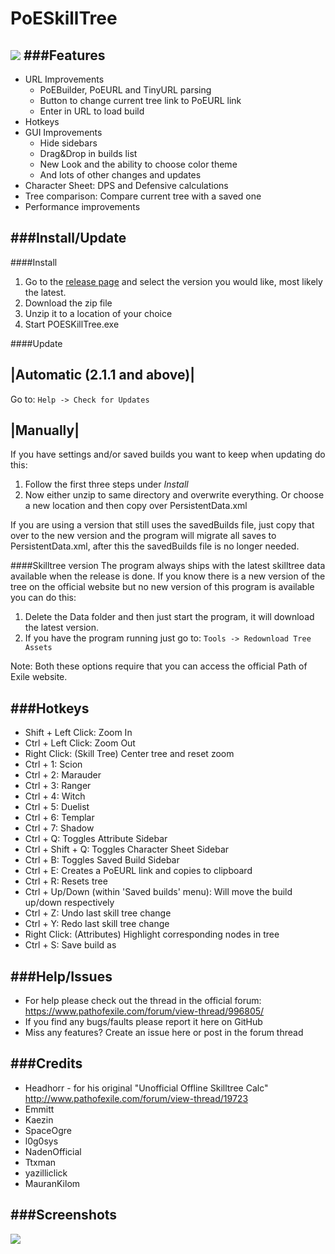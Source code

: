 PoESkillTree
===
![](https://cloud.githubusercontent.com/assets/381657/5123351/e9985f18-70aa-11e4-9cc7-250bade5f481.png)
###Features
---
* URL Improvements
  * PoEBuilder, PoEURL and TinyURL parsing
  * Button to change current tree link to PoEURL link
  * Enter in URL to load build
* Hotkeys
* GUI Improvements
  * Hide sidebars
  * Drag&Drop in builds list
  * New Look and the ability to choose color theme
  * And lots of other changes and updates
* Character Sheet: DPS and Defensive calculations
* Tree comparison: Compare current tree with a saved one
* Performance improvements

###Install/Update
---
####Install
1. Go to the [release page](https://github.com/EmmittJ/PoESkillTree/releases) and select the version you would like, most likely the latest.
2. Download the zip file
3. Unzip it to a location of your choice
4. Start POESKillTree.exe

####Update

|Automatic (2.1.1 and above)|
---
Go to: ```Help -> Check for Updates```

|Manually|
---
If you have settings and/or saved builds you want to keep when updating do this:

1. Follow the first three steps under *Install*
2. Now either unzip to same directory and overwrite everything. Or choose a new location and then copy over PersistentData.xml

If you are using a version that still uses the savedBuilds file, just copy that over to the new version and the program will migrate all saves to PersistentData.xml, after this the savedBuilds file is no longer needed.

####Skilltree version
The program always ships with the latest skilltree data available when the release is done. If you know there is a new version of the tree on the official website but no new version of this program is available you can do this:

1. Delete the Data folder and then just start the program, it will download the latest version.
2. If you have the program running just go to: ```Tools -> Redownload Tree Assets```

Note: Both these options require that you can access the official Path of Exile website.

###Hotkeys
---
* Shift + Left Click: Zoom In
* Ctrl + Left Click: Zoom Out
* Right Click: (Skill Tree) Center tree and reset zoom
* Ctrl + 1: Scion
* Ctrl + 2: Marauder
* Ctrl + 3: Ranger
* Ctrl + 4: Witch 
* Ctrl + 5: Duelist
* Ctrl + 6: Templar
* Ctrl + 7: Shadow
* Ctrl + Q: Toggles Attribute Sidebar
* Ctrl + Shift + Q: Toggles Character Sheet Sidebar
* Ctrl + B: Toggles Saved Build Sidebar
* Ctrl + E: Creates a PoEURL link and copies to clipboard
* Ctrl + R: Resets tree
* Ctrl + Up/Down (within 'Saved builds' menu): Will move the build up/down respectively
* Ctrl + Z: Undo last skill tree change
* Ctrl + Y: Redo last skill tree change
* Right Click: (Attributes) Highlight corresponding nodes in tree
* Ctrl + S: Save build as

###Help/Issues
---
* For help please check out the thread in the official forum: https://www.pathofexile.com/forum/view-thread/996805/
* If you find any bugs/faults please report it here on GitHub
* Miss any features? Create an issue here or post in the forum thread

###Credits
---
* Headhorr - for his original "Unofficial Offline Skilltree Calc" http://www.pathofexile.com/forum/view-thread/19723
* Emmitt
* Kaezin
* SpaceOgre
* l0g0sys
* NadenOfficial
* Ttxman
* yazilliclick
* MauranKilom

###Screenshots
---
![](https://cloud.githubusercontent.com/assets/381657/5124182/64ca624a-70b4-11e4-9a8e-f63323c8dea3.png)
